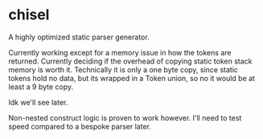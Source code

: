 # chisel

A highly optimized static parser generator.

Currently working except for a memory issue in how the tokens are returned. Currently deciding if the overhead of copying static token stack memory is worth it. Technically it is only a one byte copy, since static tokens hold no data, but its wrapped in a Token union, so no it would be at least a 9 byte copy.

Idk we'll see later.

Non-nested construct logic is proven to work however. I'll need to test speed compared to a bespoke parser later.
